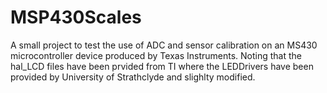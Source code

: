 # MSP430Scales
A small project to test the use of ADC and sensor calibration on an MS430 microcontroller device produced by Texas Instruments. Noting that the hal_LCD files have been prvided from TI where the LEDDrivers have been provided by University of Strathclyde and slighlty modified.
